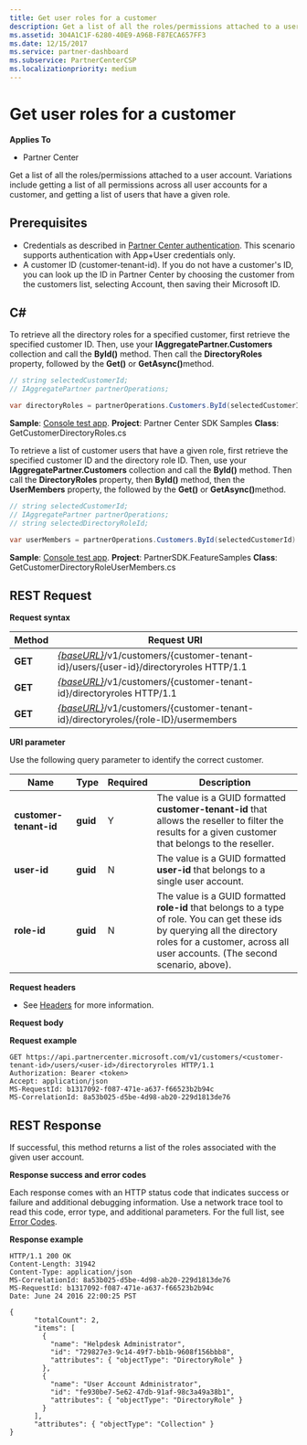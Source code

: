 ```yaml
---
title: Get user roles for a customer
description: Get a list of all the roles/permissions attached to a user account. Variations include getting a list of all permissions across all user accounts for a customer, and getting a list of users that have a given role.
ms.assetid: 304A1C1F-6280-40E9-A96B-F87ECA657FF3
ms.date: 12/15/2017
ms.service: partner-dashboard
ms.subservice: PartnerCenterCSP
ms.localizationpriority: medium
---
```


# Get user roles for a customer


**Applies To**

- Partner Center

Get a list of all the roles/permissions attached to a user account. Variations include getting a list of all permissions across all user accounts for a customer, and getting a list of users that have a given role.

## <span id="Prerequisites"/><span id="prerequisites"/><span id="PREREQUISITES"/>Prerequisites


- Credentials as described in [Partner Center authentication](partner-center-authentication.md). This scenario supports authentication with App+User credentials only.
- A customer ID (customer-tenant-id). If you do not have a customer's ID, you can look up the ID in Partner Center by choosing the customer from the customers list, selecting Account, then saving their Microsoft ID.

## <span id="C_"/><span id="c_"/>C#


To retrieve all the directory roles for a specified customer, first retrieve the specified customer ID. Then, use your **IAggregatePartner.Customers** collection and call the **ById()** method. Then call the **DirectoryRoles** property, followed by the **Get()** or <strong>GetAsync()</strong>method.

``` csharp
// string selectedCustomerId;
// IAggregatePartner partnerOperations;

var directoryRoles = partnerOperations.Customers.ById(selectedCustomerId).DirectoryRoles.Get();
```

**Sample**: [Console test app](console-test-app.md). **Project**: Partner Center SDK Samples **Class**: GetCustomerDirectoryRoles.cs

To retrieve a list of customer users that have a given role, first retrieve the specified customer ID and the directory role ID. Then, use your **IAggregatePartner.Customers** collection and call the **ById()** method. Then call the **DirectoryRoles** property, then **ById()** method, then the **UserMembers** property, the followed by the **Get()** or <strong>GetAsync()</strong>method.

``` csharp
// string selectedCustomerId;
// IAggregatePartner partnerOperations;
// string selectedDirectoryRoleId;

var userMembers = partnerOperations.Customers.ById(selectedCustomerId).DirectoryRoles.ById(selectedDirectoryRoleId).UserMembers.Get();
```

**Sample**: [Console test app](console-test-app.md). **Project**: PartnerSDK.FeatureSamples **Class**: GetCustomerDirectoryRoleUserMembers.cs

## <span id="REST_Request"/><span id="rest_request"/><span id="REST_REQUEST"/>REST Request


**Request syntax**

| Method  | Request URI                                                                                                           |
|---------|-----------------------------------------------------------------------------------------------------------------------|
| **GET** | [*{baseURL}*](partner-center-rest-urls.md)/v1/customers/{customer-tenant-id}/users/{user-id}/directoryroles HTTP/1.1 |
| **GET** | [*{baseURL}*](partner-center-rest-urls.md)/v1/customers/{customer-tenant-id}/directoryroles HTTP/1.1                 |
| **GET** | [*{baseURL}*](partner-center-rest-urls.md)/v1/customers/{customer-tenant-id}/directoryroles/{role-ID}/usermembers    |

 

**URI parameter**

Use the following query parameter to identify the correct customer.

| Name                   | Type     | Required | Description                                                                                                                                                                                                 |
|------------------------|----------|----------|-------------------------------------------------------------------------------------------------------------------------------------------------------------------------------------------------------------|
| **customer-tenant-id** | **guid** | Y        | The value is a GUID formatted **customer-tenant-id** that allows the reseller to filter the results for a given customer that belongs to the reseller.                                                      |
| **user-id**            | **guid** | N        | The value is a GUID formatted **user-id** that belongs to a single user account.                                                                                                                            |
| **role-id**            | **guid** | N        | The value is a GUID formatted **role-id** that belongs to a type of role. You can get these ids by querying all the directory roles for a customer, across all user accounts. (The second scenario, above). |

 

**Request headers**

- See [Headers](headers.md) for more information.

**Request body**

**Request example**

```http
GET https://api.partnercenter.microsoft.com/v1/customers/<customer-tenant-id>/users/<user-id>/directoryroles HTTP/1.1
Authorization: Bearer <token>
Accept: application/json
MS-RequestId: b1317092-f087-471e-a637-f66523b2b94c
MS-CorrelationId: 8a53b025-d5be-4d98-ab20-229d1813de76
```

## <span id="REST_Response"/><span id="rest_response"/><span id="REST_RESPONSE"/>REST Response


If successful, this method returns a list of the roles associated with the given user account.

**Response success and error codes**

Each response comes with an HTTP status code that indicates success or failure and additional debugging information. Use a network trace tool to read this code, error type, and additional parameters. For the full list, see [Error Codes](error-codes.md).

**Response example**

```http
HTTP/1.1 200 OK
Content-Length: 31942
Content-Type: application/json
MS-CorrelationId: 8a53b025-d5be-4d98-ab20-229d1813de76
MS-RequestId: b1317092-f087-471e-a637-f66523b2b94c
Date: June 24 2016 22:00:25 PST

{
      "totalCount": 2,
      "items": [
        {
          "name": "Helpdesk Administrator",
          "id": "729827e3-9c14-49f7-bb1b-9608f156bbb8",
          "attributes": { "objectType": "DirectoryRole" }
        },
        {
          "name": "User Account Administrator",
          "id": "fe930be7-5e62-47db-91af-98c3a49a38b1",
          "attributes": { "objectType": "DirectoryRole" }
        }
      ],
      "attributes": { "objectType": "Collection" }
}
```